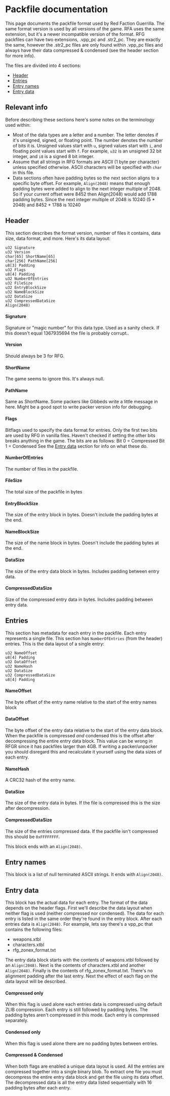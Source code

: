 # Packfile documentation
This page documents the packfile format used by Red Faction Guerrilla. The same format version is used by all versions of the game. RFA uses the same extension, but it's a newer incompatible version of the format. RFG packfiles can have two extensions, .vpp_pc and .str2_pc. They are exactly the same, however the .str2_pc files are only found within .vpp_pc files and always have their data compressed & condensed (see the header section for more info).

The files are divided into 4 sections:

- [Header](https://github.com/Moneyl/RfgToolsPlusPlus/blob/master/Documentation/Packfile.md#header)
- [Entries](https://github.com/Moneyl/RfgToolsPlusPlus/blob/master/Documentation/Packfile.md#entries)
- [Entry names](https://github.com/Moneyl/RfgToolsPlusPlus/blob/master/Documentation/Packfile.md#entry-names)
- [Entry data](https://github.com/Moneyl/RfgToolsPlusPlus/blob/master/Documentation/Packfile.md#entry-data)

## Relevant info

Before describing these sections here's some notes on the terminology used within:

- Most of the data types are a letter and a number. The letter denotes if it's unsigned, signed, or floating point. The number denotes the number of bits it is. Unsigned values start with `u`, signed values start with `i`, and floating point values start with `f`. For example, `u32` is an unsigned 32 bit integer, and `i8` is a signed 8 bit integer. 
- Assume that all strings in RFG formats are ASCII (1 byte per character) unless specified otherwise. ASCII characters will be specified with `char` in this file.
- Data sections often have padding bytes so the next section aligns to a specific byte offset. For example, `Align(2048)` means that enough padding bytes were added to align to the next integer multiple of 2048. So if your current offset were 8452 then Align(2048) would add 1788 padding bytes. Since the next integer multiple of 2048 is 10240 (5 * 2048) and 8452 + 1788 is 10240

## Header
This section describes the format version, number of files it contains, data size, data format, and more. Here's its data layout:
```
u32 Signature
u32 Version
char[65] ShortName[65]
char[256] PathName[256]
u8[3] Padding
u32 Flags
u8[4] Padding
u32 NumberOfEntries
u32 FileSize
u32 EntryBlockSize
u32 NameBlockSize
u32 DataSize
u32 CompressedDataSize
Align(2048)
```

#### Signature
Signature or "magic number" for this data type. Used as a sanity check. If this doesn't equal 1367935694 the file is probably corrupt..

#### Version
Should always be 3 for RFG.

#### ShortName
The game seems to ignore this. It's always null.

#### PathName
Same as ShortName. Some packers like Gibbeds write a little message in here. Might be a good spot to write packer version info for debugging.

#### Flags
Bitflags used to specify the data format for entries. Only the first two bits are used by RFG in vanilla files. Haven't checked if setting the other bits breaks anything in the game. The bits are as follows:
Bit 0 = Compressed
Bit 1 = Condensed
See the [Entry data]() section for info on what these do.

#### NumberOfEntries
The number of files in the packfile.

#### FileSize
The total size of the packfile in bytes

#### EntryBlockSize
The size of the entry block in bytes. Doesn't include the padding bytes at the end.

#### NameBlockSize
The size of the name block in bytes. Doesn't include the padding bytes at the end.

#### DataSize
The size of the entry data block in bytes. Includes padding between entry data.

#### CompressedDataSize
Size of the compressed entry data in bytes. Includes padding between entry data.


## Entries
This section has metadata for each entry in the packfile. Each entry represents a single file. This section has `NumberOfEntries` (from the header) entries. This is the data layout of a single entry:
```
u32 NameOffset
u8[4] Padding
u32 DataOffset
u32 NameHash
u32 DataSize
u32 CompressedDataSize
u8[4] Padding
```

#### NameOffset
The byte offset of the entry name relative to the start of the entry names block

#### DataOffset
The byte offset of the entry data relative to the start of the entry data block. When the packfile is compressed *and* condensed this is the offset after decompressing the entire entry data block. This value can be wrong in RFGR since it has packfiles larger than 4GB. If writing a packer/unpacker you should disregard this and recalculate it yourself using the data sizes of each entry.

#### NameHash
A CRC32 hash of the entry name.

#### DataSize
The size of the entry data in bytes. If the file is compressed this is the size after decompression.

#### CompressedDataSize
The size of the entries compressed data. If the packfile isn't compressed this should be `0xFFFFFFFF`.

This block ends with an `Align(2048)`.

## Entry names
This block is a list of null terminated ASCII strings. It ends with `Align(2048)`.

## Entry data
This block has the actual data for each entry. The format of the data depends on the header flags. First we'll describe the data layout when neither flag is used (neither compressed nor condensed). The data for each entry is listed in the same order they're found in the entry block. After each entries data is `Align(2048)`. For example, lets say there's a vpp_pc that contains the following files:
- weapons.xtbl
- characters.xtbl
- rfg_zonex_format.txt

The entry data block starts with the contents of weapons.xtbl followed by an `Align(2048)`. Next is the contents of characters.xtbl and another `Align(2048)`. Finally is the contents of rfg_zonex_format.txt. There's no alignment padding after the last entry. Next the effect of each flag on the data layout will be described.

#### Compressed only
When this flag is used alone each entries data is compressed using default ZLIB compression. Each entry is still followed by padding bytes. The padding bytes aren't compressed in this mode. Each entry is compressed separately.

#### Condensed only
When this flag is used alone there are no padding bytes between entries.

#### Compressed & Condensed
When both flags are enabled a unique data layout is used. All the entries are compressed together into a single binary blob. To extract one file you must decompress the entire entry data block and get the file using its data offset. The decompressed data is all the entry data listed sequentially with 16 padding bytes after each entry.